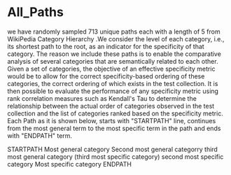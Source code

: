 # All_Paths
 we have randomly sampled 713 unique paths each with a length of 5 from WikiPedia Category Hierarchy .We consider the level of each category, i.e., its shortest path to the root, as an indicator for the specificity of that category. The reason we include these paths is to enable the comparative analysis of several categories that are semantically related to each other. Given a set of categories, the objective of an effective specificity metric would be to allow for the correct specificity-based ordering of these categories, the correct ordering of which exists in the test collection. It is then possible to evaluate the performance of any specificity metric using rank correlation measures such as  Kendall's Tau to determine the relationship between the actual order of categories observed in the test collection and the list of categories ranked based on the specificity metric. 
 Each Path as it is shown below, starts with "STARTPATH" line, continues from the most general term to the most specific term in the path and ends with "ENDPATH" term.
 
 STARTPATH
 Most general category
 Second most general categorry
 third most general category (third most specific category)
 second most specific category
 Most specific category
 ENDPATH
 
